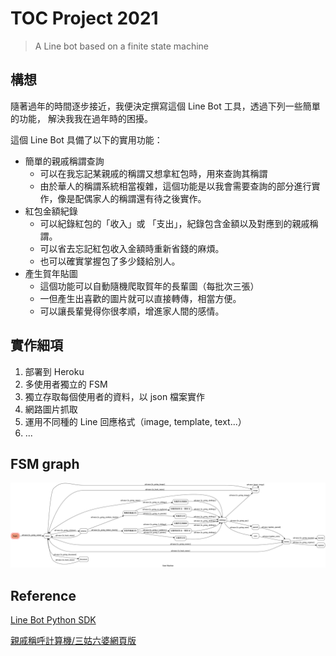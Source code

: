 # TOC Project 2021
> A Line bot based on a finite state machine

## 構想
隨著過年的時間逐步接近，我便決定撰寫這個 Line Bot 工具，透過下列一些簡單的功能，
解決我我在過年時的困擾。

這個  Line Bot 具備了以下的實用功能：
- 簡單的親戚稱謂查詢
    - 可以在我忘記某親戚的稱謂又想拿紅包時，用來查詢其稱謂
    - 由於華人的稱謂系統相當複雜，這個功能是以我會需要查詢的部分進行實作，像是配偶家人的稱謂還有待之後實作。
- 紅包金額紀錄
    - 可以紀錄紅包的「收入」或 「支出」，紀錄包含金額以及對應到的親戚稱謂。
    - 可以省去忘記紅包收入金額時重新省錢的麻煩。
    -  也可以確實掌握包了多少錢給別人。
- 產生賀年貼圖
    - 這個功能可以自動隨機爬取賀年的長輩圖（每批次三張）
    - 一但產生出喜歡的圖片就可以直接轉傳，相當方便。
    - 可以讓長輩覺得你很孝順，增進家人間的感情。

## 實作細項
1. 部署到 Heroku
2. 多使用者獨立的 FSM
3. 獨立存取每個使用者的資料，以 json 檔案實作
4. 網路圖片抓取
5. 運用不同種的 Line 回應格式（image, template, text...）
6. ...

## FSM graph
![FSM graph](fsm.png)


## Reference
[Line Bot Python SDK](https://github.com/line/line-bot-sdk-python)

[親戚稱呼計算機/三姑六婆網頁版](https://www.ifreesite.com/kinship/)